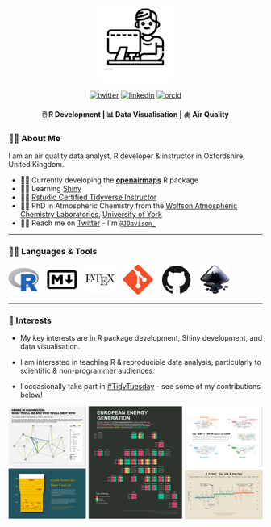 <div id="header" align="center">
  <a href="https://thenounproject.com/icon/computer-4180105/"><img src="noun-computer.png" width="150"/></a>
  
  [![twitter](https://img.shields.io/badge/Twitter-1DA1F2?style=for-the-badge&logo=twitter&logoColor=white)](https://twitter.com/JDavison_)
  [![linkedin](https://img.shields.io/badge/LinkedIn-0077B5?style=for-the-badge&logo=linkedin&logoColor=white)](https://www.linkedin.com/in/jack-davison/)
  [![orcid](https://img.shields.io/badge/orcid-A6CE39?style=for-the-badge&logo=orcid&logoColor=white)](https://orcid.org/0000-0003-2653-6615/)
</div>

<h4 align="center">  
  🖱️ R Development | 📊 Data Visualisation | 🫁 Air Quality
</h4>

### :man_technologist: About Me

I am an air quality data analyst, R developer & instructor in Oxfordshire, United Kingdom.

- 👷‍♂️ Currently developing the <b>[openairmaps](https://github.com/davidcarslaw/openairmaps)</b> R package
- 🤷‍♂️ Learning [Shiny](https://shiny.rstudio.com/)
- 👨‍🏫 [Rstudio Certified Tidyverse Instructor](https://education.rstudio.com/trainers/)
- 👨‍🎓 PhD in Atmospheric Chemistry from the [Wolfson Atmospheric Chemistry Laboratories](https://www.york.ac.uk/chemistry/research/wacl/), [University of York](https://www.york.ac.uk/)
- 🙋‍♂️ Reach me on [Twitter](https://twitter.com/JDavison_) - I'm [`@JDavison_`](https://twitter.com/JDavison_)

----

### 🤹‍♂️ Languages & Tools

<div>
  <img src="https://github.com/devicons/devicon/blob/master/icons/r/r-original.svg" title="R" alt="R" width="60" height="60"/>&nbsp;&nbsp;&nbsp;
  <img src="https://github.com/devicons/devicon/blob/master/icons/markdown/markdown-original.svg" title="markdown" alt="markdown" width="60" height="60"/>&nbsp;&nbsp;&nbsp;
  <img src="https://github.com/devicons/devicon/blob/master/icons/latex/latex-original.svg" title="latex" alt="latex" width="60" height="60"/>&nbsp;&nbsp;&nbsp;
  <img src="https://github.com/devicons/devicon/blob/master/icons/git/git-original.svg" title="git" alt="git" width="60" height="60"/>&nbsp;&nbsp;&nbsp;
  <img src="https://github.com/devicons/devicon/blob/master/icons/github/github-original.svg" title="github" alt="github" width="60" height="60"/>&nbsp;&nbsp;&nbsp;
  <img src="https://github.com/devicons/devicon/blob/master/icons/inkscape/inkscape-original.svg" title="inkscape" alt="inkscape" width="60" height="60"/>&nbsp;&nbsp;&nbsp;
</div>

---

### 🕺 Interests

- My key interests are in R package development, Shiny development, and data visualisation.

- I am interested in teaching R & reproducible data analysis, particularly to scientific & non-programmer audiences.

- I occasionally take part in [#TidyTuesday](https://github.com/rfordatascience/tidytuesday) - see some of my contributions below!

[![](tt_banner.png)](https://github.com/jack-davison/TidyTuesday)
